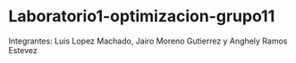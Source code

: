 # Laboratorio1-optimizacion-grupo11
Integrantes: Luis Lopez Machado, Jairo Moreno Gutierrez y Anghely Ramos Estevez
